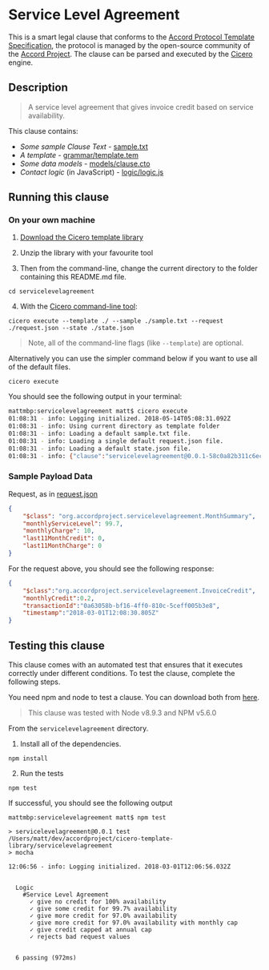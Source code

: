 
# Service Level Agreement

This is a smart legal clause that conforms to the [Accord Protocol Template Specification](https://docs.google.com/document/d/1UacA_r2KGcBA2D4voDgGE8jqid-Uh4Dt09AE-shBKR0), the protocol is managed by the open-source community of the [Accord Project](https://accordproject.org). The clause can be parsed and executed by the [Cicero](https://github.com/accordproject/cicero) engine.

## Description

> A service level agreement that gives invoice credit based on service availability.

This clause contains:
- *Some sample Clause Text* - [sample.txt](sample.txt)
- *A template* - [grammar/template.tem](grammar/template.tem)
- *Some data models* - [models/clause.cto](models/clause.cto)
- *Contact logic* (in JavaScript) - [logic/logic.js](lib/logic.js)

## Running this clause

### On your own machine

1. [Download the Cicero template library](https://github.com/accordproject/cicero-template-library/archive/master.zip)

2. Unzip the library with your favourite tool

3. Then from the command-line, change the current directory to the folder containing this README.md file.
```
cd servicelevelagreement
```
4. With the [Cicero command-line tool](https://github.com/accordproject/cicero#installation):
```
cicero execute --template ./ --sample ./sample.txt --request ./request.json --state ./state.json
```
> Note, all of the command-line flags (like `--template`) are optional.

Alternatively you can use the simpler command below if you want to use all of the default files.
```
cicero execute
```

You should see the following output in your terminal:
```bash
mattmbp:servicelevelagreement matt$ cicero execute
01:08:31 - info: Logging initialized. 2018-05-14T05:08:31.092Z
01:08:31 - info: Using current directory as template folder
01:08:31 - info: Loading a default sample.txt file.
01:08:31 - info: Loading a single default request.json file.
01:08:31 - info: Loading a default state.json file.
01:08:31 - info: {"clause":"servicelevelagreement@0.0.1-58c0a82b311c6ec6c1c3a994b13994fd11f7a138fae428fe752ef04ad3477bd3","request":{"$class":"org.accordproject.servicelevelagreement.MonthSummary","monthlyServiceLevel":99.7,"monthlyCharge":10,"last11MonthCredit":0,"last11MonthCharge":0},"response":{"$class":"org.accordproject.servicelevelagreement.InvoiceCredit","monthlyCredit":0.2,"transactionId":"55992512-04bc-4e6c-8e0e-91958b253682","timestamp":"2018-05-14T05:08:31.933Z"},"state":{"$class":"org.accordproject.contract.State"},"emit":[]}
```

### Sample Payload Data

Request, as in [request.json](https://github.com/accordproject/cicero-template-library/blob/master/servicelevelagreement/request.json)
```json
{
    "$class": "org.accordproject.servicelevelagreement.MonthSummary",
    "monthlyServiceLevel": 99.7,
    "monthlyCharge": 10,
    "last11MonthCredit": 0,
    "last11MonthCharge": 0
}

```

For the request above, you should see the following response:
```json
{
    "$class":"org.accordproject.servicelevelagreement.InvoiceCredit",
    "monthlyCredit":0.2,
    "transactionId":"0a63058b-bf16-4ff0-810c-5ceff005b3e8",
    "timestamp":"2018-03-01T12:08:30.805Z"
}
```


## Testing this clause

This clause comes with an automated test that ensures that it executes correctly under different conditions. To test the clause, complete the following steps.

You need npm and node to test a clause. You can download both from [here](https://nodejs.org/).

> This clause was tested with Node v8.9.3 and NPM v5.6.0

From the `servicelevelagreement` directory.

1. Install all of the dependencies.
```
npm install
```

2. Run the tests
```
npm test
```
If successful, you should see the following output
```
mattmbp:servicelevelagreement matt$ npm test

> servicelevelagreement@0.0.1 test /Users/matt/dev/accordproject/cicero-template-library/servicelevelagreement
> mocha

12:06:56 - info: Logging initialized. 2018-03-01T12:06:56.032Z


  Logic
    #Service Level Agreement
      ✓ give no credit for 100% availability
      ✓ give some credit for 99.7% availability
      ✓ give more credit for 97.0% availability
      ✓ give more credit for 97.0% availability with monthly cap
      ✓ give credit capped at annual cap
      ✓ rejects bad request values


  6 passing (972ms)

```

